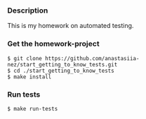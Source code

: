 ### Description
This is my homework on automated testing.

### Get the homework-project
```
$ git clone https://github.com/anastasiia-nez/start_getting_to_know_tests.git
$ cd ./start_getting_to_know_tests
$ make install
```

### Run tests
```
$ make run-tests
```

